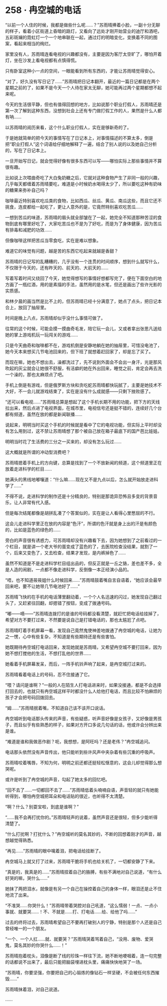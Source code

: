 <link rel="stylesheet" href="../styles/text.css"/>
<h1>258 · 冉空城的电话</h1>

“以前一个人住的时候，我都是做些什么呢……？”苏雨晴捧着小脸，一副十分无聊的样子，看着小区街道上昏暗的路灯，又看向了远处才刚开始营业的迪厅和酒吧，五彩斑斓的霓虹灯一个一个地串联在一起，通过灯的明暗变化，变换着不同的图案，看起来相当的绚烂。

家里没有人，苏雨晴连看电视的兴趣都没有，主要是因为客厅太空旷了，哪怕开着灯，坐在沙发上看电视都有点慎得慌。

只有卧室这种小一点的空间，一眼能看到所有东西的，才能让苏雨晴觉得安心。

“对了，好久没有写日记了……”苏雨晴把日记本翻开，最近的一篇日记都是在两个星期之前的了，如果不是今天一个人待在家太无聊，她可能再过两个星期都想不起来呢。

今天的生活很平静，但也有值得回想的地方，比如说那个职业打假人，苏雨晴还是第一次了解到这种东西，没想到社会上还有专门做打假工作的人，果然是什么人都有呐……

以苏雨晴的阅历来看，这个什么职业打假人，实在是够新奇的了。

于是她就简单的把今天的事情写在了日记本上，对事情描述的不算太多，倒是把“职业打假人”这个词语给仔细地解释了一遍，结合了别人说的以及她自己分析的，写在了日记本上。

一旦开始写日记，就会觉得好像有很多东西可以写——哪怕实际上那些事情并不算很有趣。

比如说上次喂曲奇吃了大白兔奶糖之后，它就对这种食物产生了非同一般的兴趣，几乎每天都缠着苏雨晴要吃，难道是小时候奶水喝得太少了，所以要吃这种有奶味的糖果来弥补自己吗？

咖啡最近特别喜欢吃瓜类的食物，比如西瓜、丝瓜、黄瓜、南瓜这些，而且它还不挑食，连皮都给一起吃了，更让人意外的是，它竟然特别喜欢吃苦瓜……

一想到苦瓜的味道，苏雨晴的眉头就全部皱在了一起，她完全不知道那种苦涩的食物到底有哪里好吃了，大家吃苦瓜也不是为了好吃，而是为了身体健康，因为苦瓜有排毒和减肥的功效……

但像咖啡这样把苦瓜当零食吃，实在是难以想象。

难道它的味觉有问题，越是苦的东西它吃起来就越是香甜？

苏雨晴的日记写的乱糟糟的，几乎没有一个连贯的时间顺序，想到什么就写什么，不仅限于今天的，还有昨天的、前天的、大前天的……

写着写着时间又绕回了今天，她觉得想写的事情好想都写完了，便在下面空白的地方画了一瓶红酒，用的是素描的手法，虽然用的是水笔，但还是画出了些许光影的实质感。

和林夕晨的画当然是比不上的，但苏雨晴已经十分满意了，她点了点头，把日记本合上，放回了抽屉里。

时间是晚上八点，苏雨晴却似乎没什么事情可做了。

往常的这个时候，可能会摸一摸曲奇毛发，陪它玩一会儿，又或者拿出张思凡送给她的掌上游戏机玩一玩闯关的游戏……

只是今天曲奇和咖啡都不在，游戏机倒是安静地躺在她的抽屉里，可惜没电池了，她今天本来想买几节电池回来的，但下班了就想着赶回家了，却是忘了买了。

而现在嘛，她也不想出去，澡都洗过了，先不说到外面会不会出一身汗，光是那风吹起的灰尘就会让她很不舒服，有洁癖的她在外出回来，睡觉之前，肯定会再去洗一个澡的，那也太麻烦点了吧。

手机上倒是有游戏，但是俄罗斯方块和贪吃蛇苏雨晴都快玩腻了，主要是她技术不大好，不一会儿就游戏结束了，实在是没有什么成就感——只剩下挫败感了。

“还可以看电视……”苏雨晴总算是想起了这个手机长期不用的功能，把下方的天线拉出来，然后点进了电视界面，在城市里，电视信号还是挺不错的，连续好几个台都有频道，虽然在放的都是新闻联播……

说起来，明明当时买这个手机的时候就是看中了它的电视功能，但实际上平时却没有怎么用到过，这不禁让苏雨晴想了那个被自己放在箱子最底下的国产芭比娃娃。

明明当时花了生活费的三分之一买来的，却没有怎么玩过……

这大概就是所谓的冲动型消费吧？

苏雨晴摁着手机上的方向键，总算是找到了一个不放新闻的频道，这个频道里正在放着走进科学的栏目……

她满头的黑线地嘟嚷道：“什么嘛……现在又不是九点以后，怎么就开始放走进科学了……”

不得不说，走进科学的制作还是十分精良的，特别是那诡异恐怖且多变的背景音乐，让人非常有代入感。

但是每次结尾都像是胡拼乱凑了个答案似的，实在是让人看得心里憋屈的不行。

这会儿走进科学里正在放的内容是“色汗”，所谓的色汗就是身上出的汗是有颜色的，比如是蓝色的绿色的……

旁白的声音很有诱惑力，可苏雨晴却没有兴趣看下去，因为她想到了之前看过的一个栏目，就是讲一个老大爷的蛋变成了蓝色的了，去医院检查没结果，就割了一个，后来又变色了，又去检查，结果才发现，是内裤掉色了……

虽然不知道是不是走进科学栏目组出品的，但反正就是一丘之貉，差也差不多，全是人造的闹剧，一点都不像走进科学，反倒像一本正经演小品的。

“唔，也不知道莜莜姐什么时候回来……”苏雨晴鼓着嘴自言自语着，“她应该会最早回来吧，要不让她带几节电池好了……”

苏雨晴飞快的在手机的电话薄里翻动着，一个个人名迅速的闪过，她发现自己翻过头了，又赶紧往回翻，却摁错了按钮，变成了拨通号码。

“嘟——嘀——”苏雨晴连拨打的是谁的号码都没看清楚，就赶忙把电话给挂掉了，希望对方不要打过来，不然要是说自己是打错电话的，那也太尴尬了点吧。

苏雨晴盯着手机屏幕一看，发现自己竟然鬼使神差地拨通了冉空城的电话，让她为之一愣，心中有些复杂，不知道是有些期待还是有些害怕。

她既期待冉空城打电话回来，发现她就是苏雨晴，又希望冉空城不要打回来，因为她不想打搅他的生活，不想打乱他的世界……

她看着手机屏幕发呆，而后，一阵手机铃声响了起来，是冉空城打过来的。

苏雨晴看着电话上的号码，忍不住接通了它。

“喂？请问是谁啊？”一般的人在陌生人打电话进来时，如果没接通，都是不会选择打回去的，也就只有冉空城这样平时都没什么人给他打电话，而且比较不怕麻烦的孩子才会把号码回拨回去。

“姆……”苏雨晴抿着嘴，不知道自己该不该开口说话。

冉空城听到电话那头传来的声音，有些疑惑，听声音好像是女孩子，又好像是男孩子，而且似乎有些熟悉的样子，如果对方开口多说几句话的话，他或许会分辨出来是谁。

“难道是谁和我做恶作剧？呃，我想想，是阿旺吗？还是老伟？”冉空城追问。

电话那头依然没有声音传出，他只能听到些许风声中夹杂着有些沉重的呼吸声。

苏雨晴咬着嘴唇，不知为何，明明之前还都还挺轻松惬意的，这会儿却觉得那么想哭呢。

或许是听到了冉空城的声音，勾起了她太多的回忆吧。

“回不去了……一切都回不去了……”苏雨晴低着头喃喃自语，声音轻的就只有她能听得到，哪怕冉空城把耳朵和电话贴的很近，也听得不太清楚。

“啊？什么？别耍宝啦，到底是谁啊？”

“……我不会再打扰你的。”苏雨晴轻声的说着，虽然声音还是很轻，但多少能听得清楚了。

“什么打扰啊？打扰什么？”冉空城听的莫名其妙的，不断的回想着刚才的声音，越想越觉得熟悉。

“再见……”苏雨晴的眼中噙着泪，把电话给挂断了。

冉空城马上就又打了过来，苏雨晴干脆将手机也给关机了，一切都安静了下来。

“真是的，我真是的……”苏雨晴捏着自己的胳膊，有些不满地对自己说道，“有什么好哭的嘛，哭什么……”

她抹了两把泪水，就像是有另一个自己在操控着自己的身体一样，眼泪还是止不住地流了出来。

“不准哭……你哭什么！”苏雨晴带着哭腔对自己吼道，“这么懦弱！一点、一点小事就、就要哭……！不、不就是……打、打电话……给、给他了吗……”

过去的终将过去，苏雨晴希望自己不要再打破别人的宁静，特别是那个人还是自己曾经唯一的一个朋友。

“一个、一个人扛……就、就要哭？”苏雨晴哭着骂着自己，“没用、废物、爱哭鬼，莫名其妙的你哭什么……！”

苏雨晴抱着枕头，泪像是断了线的珍珠一样往下流，她不断地哽咽着，连一句完整的话都说不出来了，最后只能把脑袋埋进枕头里，痛痛快快地哭了一场。

“苏雨晴，你要坚强，你要把自己的心锻炼的像钻石一样坚硬，不会被任何东西摧毁……”

苏雨晴抹着泪，对自己说道。

……
